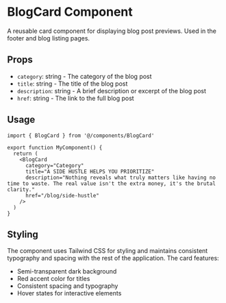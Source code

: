 # BlogCard Component

A reusable card component for displaying blog post previews. Used in the footer and blog listing pages.

## Props

- `category`: string - The category of the blog post
- `title`: string - The title of the blog post
- `description`: string - A brief description or excerpt of the blog post
- `href`: string - The link to the full blog post

## Usage

```tsx
import { BlogCard } from '@/components/BlogCard'

export function MyComponent() {
  return (
    <BlogCard
      category="Category"
      title="A SIDE HUSTLE HELPS YOU PRIORITIZE"
      description="Nothing reveals what truly matters like having no time to waste. The real value isn't the extra money, it's the brutal clarity."
      href="/blog/side-hustle"
    />
  )
}
```

## Styling

The component uses Tailwind CSS for styling and maintains consistent typography and spacing with the rest of the application. The card features:

- Semi-transparent dark background
- Red accent color for titles
- Consistent spacing and typography
- Hover states for interactive elements
